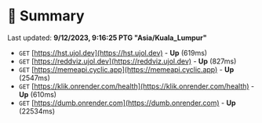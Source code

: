 # 📖 Summary
Last updated: **9/12/2023, 9:16:25 PTG "Asia/Kuala_Lumpur"**

- `GET` [https://hst.ujol.dev](https://hst.ujol.dev) - **Up** (619ms)
- `GET` [https://reddviz.ujol.dev](https://reddviz.ujol.dev) - **Up** (827ms)
- `GET` [https://memeapi.cyclic.app](https://memeapi.cyclic.app) - **Up** (2547ms)
- `GET` [https://klik.onrender.com/health](https://klik.onrender.com/health) - **Up** (610ms)
- `GET` [https://dumb.onrender.com](https://dumb.onrender.com) - **Up** (22534ms)
